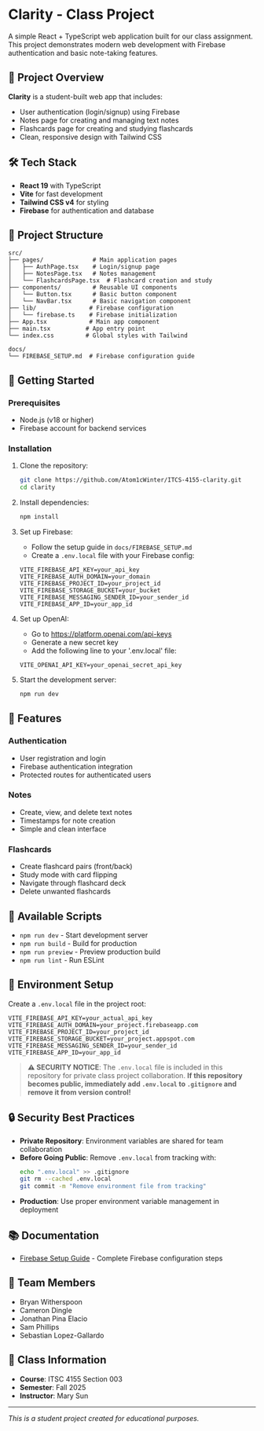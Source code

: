 # Clarity - Class Project

A simple React + TypeScript web application built for our class assignment. This project demonstrates modern web development with Firebase authentication and basic note-taking features.

## 🎯 Project Overview

**Clarity** is a student-built web app that includes:
- User authentication (login/signup) using Firebase
- Notes page for creating and managing text notes  
- Flashcards page for creating and studying flashcards
- Clean, responsive design with Tailwind CSS

## 🛠️ Tech Stack

- **React 19** with TypeScript
- **Vite** for fast development
- **Tailwind CSS v4** for styling
- **Firebase** for authentication and database

## 📁 Project Structure

```
src/
├── pages/              # Main application pages
│   ├── AuthPage.tsx    # Login/signup page
│   ├── NotesPage.tsx   # Notes management
│   └── FlashcardsPage.tsx  # Flashcard creation and study
├── components/         # Reusable UI components
│   └── Button.tsx      # Basic button component
│   └── NavBar.tsx      # Basic navigation component
├── lib/               # Firebase configuration
│   └── firebase.ts    # Firebase initialization
├── App.tsx            # Main app component
├── main.tsx          # App entry point
└── index.css         # Global styles with Tailwind

docs/
└── FIREBASE_SETUP.md  # Firebase configuration guide
```

## 🚀 Getting Started

### Prerequisites
- Node.js (v18 or higher)
- Firebase account for backend services

### Installation

1. Clone the repository:
   ```bash
   git clone https://github.com/Atom1cWinter/ITCS-4155-clarity.git
   cd clarity
   ```

2. Install dependencies:
   ```bash
   npm install
   ```

3. Set up Firebase:
   - Follow the setup guide in `docs/FIREBASE_SETUP.md`
   - Create a `.env.local` file with your Firebase config:
   ```env
   VITE_FIREBASE_API_KEY=your_api_key
   VITE_FIREBASE_AUTH_DOMAIN=your_domain
   VITE_FIREBASE_PROJECT_ID=your_project_id
   VITE_FIREBASE_STORAGE_BUCKET=your_bucket
   VITE_FIREBASE_MESSAGING_SENDER_ID=your_sender_id
   VITE_FIREBASE_APP_ID=your_app_id
   ```

4. Set up OpenAI:
   - Go to https://platform.openai.com/api-keys
   - Generate a new secret key
   - Add the following line to your '.env.local' file:
   ```env
   VITE_OPENAI_API_KEY=your_openai_secret_api_key
   ```

5. Start the development server:
   ```bash
   npm run dev
   ```

## 📱 Features

### Authentication
- User registration and login
- Firebase authentication integration
- Protected routes for authenticated users

### Notes
- Create, view, and delete text notes
- Timestamps for note creation
- Simple and clean interface

### Flashcards  
- Create flashcard pairs (front/back)
- Study mode with card flipping
- Navigate through flashcard deck
- Delete unwanted flashcards

## 📜 Available Scripts

- `npm run dev` - Start development server
- `npm run build` - Build for production  
- `npm run preview` - Preview production build
- `npm run lint` - Run ESLint

## 🔧 Environment Setup

Create a `.env.local` file in the project root:

```env
VITE_FIREBASE_API_KEY=your_actual_api_key
VITE_FIREBASE_AUTH_DOMAIN=your_project.firebaseapp.com
VITE_FIREBASE_PROJECT_ID=your_project_id
VITE_FIREBASE_STORAGE_BUCKET=your_project.appspot.com
VITE_FIREBASE_MESSAGING_SENDER_ID=your_sender_id
VITE_FIREBASE_APP_ID=your_app_id
```

> **⚠️ SECURITY NOTICE**: The `.env.local` file is included in this repository for private class project collaboration. **If this repository becomes public, immediately add `.env.local` to `.gitignore` and remove it from version control!**

## 🔒 Security Best Practices

- **Private Repository**: Environment variables are shared for team collaboration
- **Before Going Public**: Remove `.env.local` from tracking with:
  ```bash
  echo ".env.local" >> .gitignore
  git rm --cached .env.local
  git commit -m "Remove environment file from tracking"
  ```
- **Production**: Use proper environment variable management in deployment

## 📚 Documentation

- [Firebase Setup Guide](./docs/FIREBASE_SETUP.md) - Complete Firebase configuration steps

## 👥 Team Members

- Bryan Witherspoon
- Cameron Dingle
- Jonathan Pina Elacio
- Sam Phillips
- Sebastian Lopez-Gallardo

## 📝 Class Information

- **Course**: ITSC 4155 Section 003
- **Semester**: Fall 2025
- **Instructor**: Mary Sun

---

*This is a student project created for educational purposes.*
